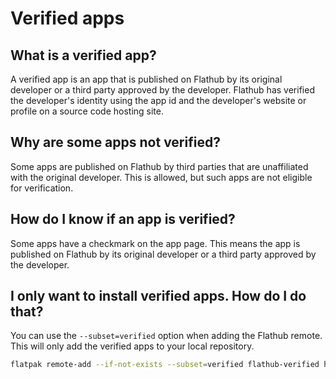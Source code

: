 # Verified apps

## What is a verified app?

A verified app is an app that is published on Flathub by its original developer or a third party approved by the developer. Flathub has verified the developer's identity using the app id and the developer's website or profile on a source code hosting site.

## Why are some apps not verified?

Some apps are published on Flathub by third parties that are unaffiliated with the original developer. This is allowed, but such apps are not eligible for verification.

## How do I know if an app is verified?

Some apps have a checkmark on the app page. This means the app is published on Flathub by its original developer or a third party approved by the developer.

## I only want to install verified apps. How do I do that?

You can use the `--subset=verified` option when adding the Flathub remote. This will only add the verified apps to your local repository.

```bash
flatpak remote-add --if-not-exists --subset=verified flathub-verified https://flathub.org/repo/flathub.flatpakrepo
```
